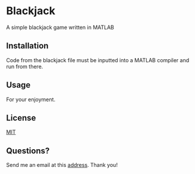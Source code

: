 # Blackjack

A simple blackjack game written in MATLAB

## Installation

Code from the blackjack file must be inputted into a MATLAB compiler and run from there.

## Usage

For your enjoyment.

## License

[MIT](https://choosealicense.com/licenses/mit/)

## Questions?

Send me an email at this [address](mailto:oskar@klear.email). Thank you!
